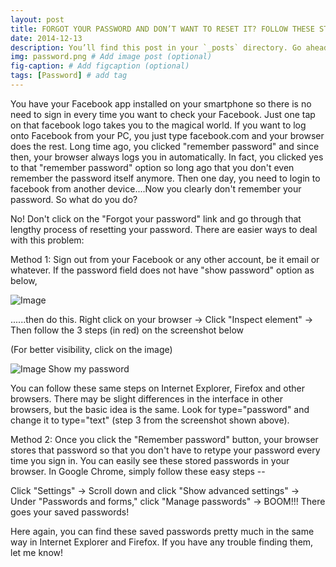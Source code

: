 ```yaml
---
layout: post
title: FORGOT YOUR PASSWORD AND DON’T WANT TO RESET IT? FOLLOW THESE STEPS!
date: 2014-12-13 
description: You’ll find this post in your `_posts` directory. Go ahead and edit it and re-build the site to see your changes. # Add post description (optional)
img: password.png # Add image post (optional)
fig-caption: # Add figcaption (optional)
tags: [Password] # add tag
---
```

You have your Facebook app installed on your smartphone so there is no need to sign in every time you want to check your Facebook. Just one tap on that facebook logo takes you to the magical world. If you want to log onto Facebook from your PC, you just type facebook.com and your browser does the rest. Long time ago, you clicked "remember password" and since then, your browser always logs you in automatically. In fact, you clicked yes to that "remember password" option so long ago that you don't even remember the password itself anymore. Then one day, you need to login to facebook from another device....Now you clearly don't remember your password. So what do you do?

No! Don't click on the "Forgot your password" link and go through that lengthy process of resetting your password. There are easier ways to deal with this problem:

Method 1: Sign out from your Facebook or any other account, be it email or whatever. If the password field does not have "show password" option as below,

![Image]({{site.baseurl}}/assets/img/showpassword.png)


......then do this. Right click on your browser → Click "Inspect element" → Then follow the 3 steps (in red) on the screenshot below

(For better visibility, click on the image)

![Image]({{site.baseurl}}/assets/img/password.png)
Show my password

You can follow these same steps on Internet Explorer, Firefox and other browsers. There may be slight differences in the interface in other browsers, but the basic idea is the same. Look for type="password" and change it to type="text" (step 3 from the screenshot shown above).

Method 2: Once you click the "Remember password" button, your browser stores that password so that you don't have to retype your password every time you sign in. You can easily see these stored passwords in your browser. In Google Chrome, simply follow these easy steps --

Click "Settings" → Scroll down and click "Show advanced settings" → Under "Passwords and forms," click "Manage passwords" → BOOM!!! There goes your saved passwords!

Here again, you can find these saved passwords pretty much in the same way in Internet Explorer and Firefox. If you have any trouble finding them, let me know!